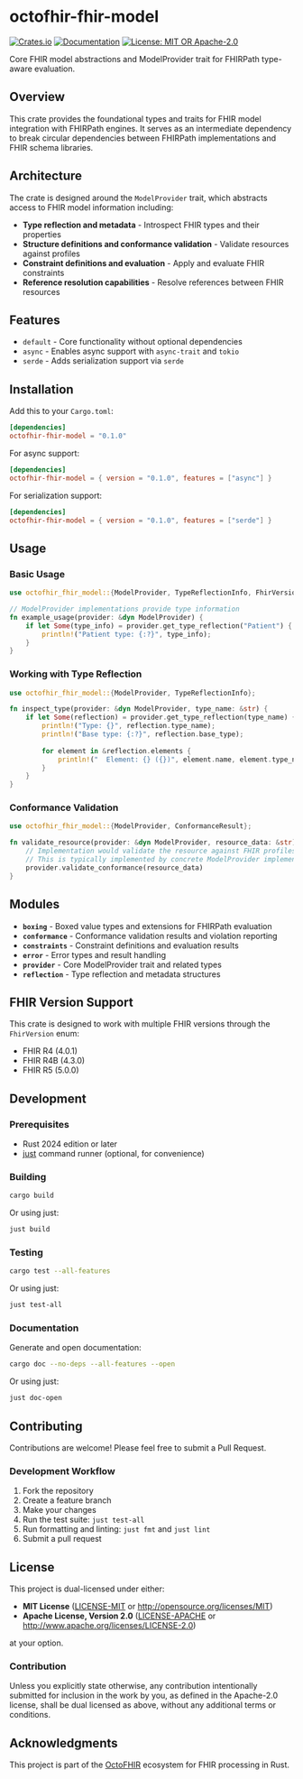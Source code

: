 # octofhir-fhir-model

[![Crates.io](https://img.shields.io/crates/v/octofhir-fhir-model.svg)](https://crates.io/crates/octofhir-fhir-model)
[![Documentation](https://docs.rs/octofhir-fhir-model/badge.svg)](https://docs.rs/octofhir-fhir-model)
[![License: MIT OR Apache-2.0](https://img.shields.io/badge/License-MIT%20OR%20Apache--2.0-blue.svg)](#license)

Core FHIR model abstractions and ModelProvider trait for FHIRPath type-aware evaluation.

## Overview

This crate provides the foundational types and traits for FHIR model integration with FHIRPath engines. It serves as an intermediate dependency to break circular dependencies between FHIRPath implementations and FHIR schema libraries.

## Architecture

The crate is designed around the `ModelProvider` trait, which abstracts access to FHIR model information including:

- **Type reflection and metadata** - Introspect FHIR types and their properties
- **Structure definitions and conformance validation** - Validate resources against profiles
- **Constraint definitions and evaluation** - Apply and evaluate FHIR constraints
- **Reference resolution capabilities** - Resolve references between FHIR resources

## Features

- `default` - Core functionality without optional dependencies
- `async` - Enables async support with `async-trait` and `tokio`
- `serde` - Adds serialization support via `serde`

## Installation

Add this to your `Cargo.toml`:

```toml
[dependencies]
octofhir-fhir-model = "0.1.0"
```

For async support:

```toml
[dependencies]
octofhir-fhir-model = { version = "0.1.0", features = ["async"] }
```

For serialization support:

```toml
[dependencies]
octofhir-fhir-model = { version = "0.1.0", features = ["serde"] }
```

## Usage

### Basic Usage

```rust
use octofhir_fhir_model::{ModelProvider, TypeReflectionInfo, FhirVersion};

// ModelProvider implementations provide type information
fn example_usage(provider: &dyn ModelProvider) {
    if let Some(type_info) = provider.get_type_reflection("Patient") {
        println!("Patient type: {:?}", type_info);
    }
}
```

### Working with Type Reflection

```rust
use octofhir_fhir_model::{ModelProvider, TypeReflectionInfo};

fn inspect_type(provider: &dyn ModelProvider, type_name: &str) {
    if let Some(reflection) = provider.get_type_reflection(type_name) {
        println!("Type: {}", reflection.type_name);
        println!("Base type: {:?}", reflection.base_type);
        
        for element in &reflection.elements {
            println!("  Element: {} ({})", element.name, element.type_name);
        }
    }
}
```

### Conformance Validation

```rust
use octofhir_fhir_model::{ModelProvider, ConformanceResult};

fn validate_resource(provider: &dyn ModelProvider, resource_data: &str) -> ConformanceResult {
    // Implementation would validate the resource against FHIR profiles
    // This is typically implemented by concrete ModelProvider implementations
    provider.validate_conformance(resource_data)
}
```

## Modules

- **`boxing`** - Boxed value types and extensions for FHIRPath evaluation
- **`conformance`** - Conformance validation results and violation reporting
- **`constraints`** - Constraint definitions and evaluation results
- **`error`** - Error types and result handling
- **`provider`** - Core ModelProvider trait and related types
- **`reflection`** - Type reflection and metadata structures

## FHIR Version Support

This crate is designed to work with multiple FHIR versions through the `FhirVersion` enum:

- FHIR R4 (4.0.1)
- FHIR R4B (4.3.0)
- FHIR R5 (5.0.0)

## Development

### Prerequisites

- Rust 2024 edition or later
- [just](https://github.com/casey/just) command runner (optional, for convenience)

### Building

```bash
cargo build
```

Or using just:

```bash
just build
```

### Testing

```bash
cargo test --all-features
```

Or using just:

```bash
just test-all
```

### Documentation

Generate and open documentation:

```bash
cargo doc --no-deps --all-features --open
```

Or using just:

```bash
just doc-open
```

## Contributing

Contributions are welcome! Please feel free to submit a Pull Request.

### Development Workflow

1. Fork the repository
2. Create a feature branch
3. Make your changes
4. Run the test suite: `just test-all`
5. Run formatting and linting: `just fmt` and `just lint`
6. Submit a pull request

## License

This project is dual-licensed under either:

- **MIT License** ([LICENSE-MIT](LICENSE-MIT) or http://opensource.org/licenses/MIT)
- **Apache License, Version 2.0** ([LICENSE-APACHE](LICENSE-APACHE) or http://www.apache.org/licenses/LICENSE-2.0)

at your option.

### Contribution

Unless you explicitly state otherwise, any contribution intentionally submitted for inclusion in the work by you, as defined in the Apache-2.0 license, shall be dual licensed as above, without any additional terms or conditions.

## Acknowledgments

This project is part of the [OctoFHIR](https://github.com/octofhir) ecosystem for FHIR processing in Rust.
